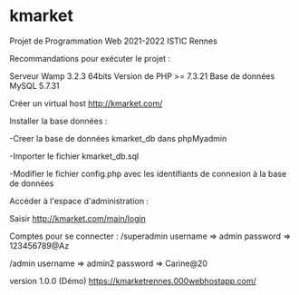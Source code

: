 # kmarket
Projet de Programmation Web 2021-2022 ISTIC Rennes

Recommandations pour exécuter le projet :

Serveur Wamp 3.2.3 64bits
Version de PHP >= 7.3.21
Base de données MySQL 5.7.31

Créer un virtual host http://kmarket.com/

Installer la base données :

-Creer la base de données kmarket_db dans phpMyadmin

-Importer le fichier kmarket_db.sql

-Modifier le fichier config.php avec les identifiants de connexion à la base de données

Accéder à l'espace d'administration :

Saisir http://kmarket.com/main/login

Comptes pour se connecter :
/superadmin
username => admin
password => 123456789@Az

/admin
username => admin2
password => Carine@20

version 1.0.0 (Démo) https://kmarketrennes.000webhostapp.com/

